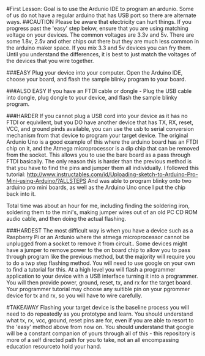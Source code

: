 #First Lesson:
Goal is to use the Ardunio IDE to program an ardunio.  Some of us do not have a regular arduino that has USB port so there are alternate ways.
##CAUTION
Please be aware that electricity can hurt things. If you progress past the 'easy' step below, ensure that you are using matching voltage on your devices.  The common voltages are 3.3v and 5v.  There are some 1.8v, 2.5v and other chips out there but they are much less common in the arduino maker space.  If you mix 3.3 and 5v devices you can fry them.  Until you understand the differences, it is best to just match the voltages of the devices that you wire together.



###EASY
Plug your device into your computer. Open the Arduino IDE, choose your board, and flash the sample blinky program to your board.

###ALSO EASY
If you have an FTDI cable or dongle - Plug the USB cable into dongle, plug dongle to your device, and flash the sample blinky program.

###HARDER
If you cannot plug a USB cord into your device as it has no FTDI or equivilent, but you DO have another device that has TX, RX, reset, VCC, and ground pinds available, you can use the usb to serial conversion mechanism from that device to program your target device.  The original Ardunio Uno is a good example of this where the arduino board has an FTDI chip on it, and the Atmega microprocessor is a dip chip that can be removed from the socket.  This allows you to use the bare board as a pass through FTDI basically.  The only reason this is harder than the previous method is that you have to find the pins and jumper them all individually.
I followed this tutorial: http://www.instructables.com/id/Uploading-sketch-to-Arduino-Pro-Mini-using-Arduino/?ALLSTEPS
And was able to program blinky onto two arduino pro mini boards, as well as the Arduino Uno once I put the chip back into it.

Total time was about an hour for me, including finding the soldering iron, soldering them to the mini's, making jumper wires out of an old PC CD ROM audio cable, and then doing the actual flashing.


###HARDEST
The most difficult way is when you have a device such as a Raspberry Pi or an Ardunio where the atmega microprocessor cannot be unplugged from a socket to remove it from circuit..  Some devices might have a jumper to remove power to the on board chip to allow you to pass through program like the previous method, but the majority will require you to do a twp step flashing method.  You will need to use google on your own to find a tutorial for this.  At a high level you will flash a programmer application to your device with a USB interface turning it into a programmer.  You will then provide power, ground, reset, tx, and rx for the target board.  Your programmer tutorial may choose any suitible pin on your pgrommer device for tx and rx, so you will have to wire carefully.

#TAKEAWAY
Flashing your target device is the baseline process you will need to do repeatedly as you prototype and learn.  You should understand what tx, rx, vcc, ground, reset pins are for, even if you are able to resort to the 'easy' method above from now on.  You should understand that google will be a constant companion of yours through all of this - this repository is more of a self directed path for you to take, not an all encompassing education resourceto hold your hand.
